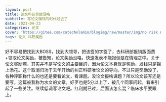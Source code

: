 ```yaml
---
layout: post
title: 论文科研奖励没咯
subtitle: 写论文赚钱的时代过去了
date: 2021-04-23
categories: 论文
cover: 'https://gitee.com/catecholamin/blogimg/raw/master/img/no risk no reward.jpeg'
tags: 论文 科研奖励
---
```


好不容易把找到大BOSS，找到大领导，把该签的字签了，去科研部报销版面费+领取论文奖励，被告知，论文奖励没咯。快速发表不能报倒是在情理之中。关于论文奖励嘛，其实并不是写论文的主要目的，因为论文本身就是奖励，发钱只是锦上添花。这个取消归功于去年开始的纠正科研唯论文的导向。不过只是奖励没了，各种评职称什么的也还是要看论文，看课题。没论文报啥课题？所以论文该写还是要写。这篇被我称为水文的文章，好歹也是5分以上了，被几个同事问起，看来引起了一些关注。继续低调写论文吧。红利期已过，后面该怎么混？临床水平要跟上。

